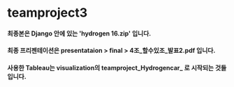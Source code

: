 # teamproject3

#### 최종본은 Django 안에 있는 'hydrogen 16.zip' 입니다.
#### 최종 프리젠테이션은 presentataion > final > 4조_할수있조_발표2.pdf 입니다.
#### 사용한 Tableau는 visualization의 teamproject_Hydrogencar_ 로 시작되는 것들입니다.
